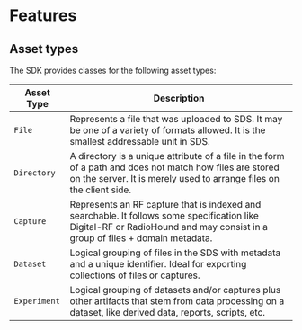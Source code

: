 # Features

## Asset types

The SDK provides classes for the following asset types:

| Asset Type   | Description                                                                                                                                                                     |
| ------------ | ------------------------------------------------------------------------------------------------------------------------------------------------------------------------------- |
| `File`       | Represents a file that was uploaded to SDS. It may be one of a variety of formats allowed. It is the smallest addressable unit in SDS.                                          |
| `Directory`  | A directory is a unique attribute of a file in the form of a path and does not match how files are stored on the server. It is merely used to arrange files on the client side. |
| `Capture`    | Represents an RF capture that is indexed and searchable. It follows some specification like Digital-RF or RadioHound and may consist in a group of files + domain metadata.     |
| `Dataset`    | Logical grouping of files in the SDS with metadata and a unique identifier. Ideal for exporting collections of files or captures.                                               |
| `Experiment` | Logical grouping of datasets and/or captures plus other artifacts that stem from data processing on a dataset, like derived data, reports, scripts, etc.                        |
